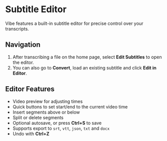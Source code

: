 # Subtitle Editor

Vibe features a built-in subtitle editor for precise control over your transcripts.

## Navigation

1. After transcribing a file on the home page, select **Edit Subtitles** to open the editor.
2. You can also go to **Convert**, load an existing subtitle and click **Edit in Editor**.

## Editor Features

- Video preview for adjusting times
- Quick buttons to set start/end to the current video time
- Insert segments above or below
- Split or delete segments
- Optional autosave, or press **Ctrl+S** to save
- Supports export to `srt`, `vtt`, `json`, `txt` and `docx`
- Undo with **Ctrl+Z**
